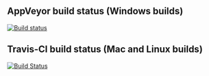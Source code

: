 ## AppVeyor build status (Windows builds)
[![Build status](https://ci.appveyor.com/api/projects/status/6pb77hckk322kcsk?svg=true)](https://ci.appveyor.com/project/guusdk/java-cef-build)

## Travis-CI build status (Mac and Linux builds)
[![Build Status](https://travis-ci.org/Team-Fruit/java-cef-build.svg?branch=master)](https://travis-ci.org/Team-Fruit/java-cef-build)
